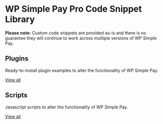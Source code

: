 # WP Simple Pay Pro Code Snippet Library

**Please note:** Custom code snippets are provided as-is and there is no guarantee they will continue to work across multiple versions of WP Simple Pay.

## Plugins

Ready-to-install plugin examples to alter the functionality of WP Simple Pay.

[View all](https://github.com/wpsimplepay/WP-Simple-Pay-Snippet-Library/tree/master/plugins)

## Scripts

Javascript scripts to alter the functionality of WP Simple Pay.

[View all](https://github.com/wpsimplepay/WP-Simple-Pay-Snippet-Library/tree/master/scripts)
